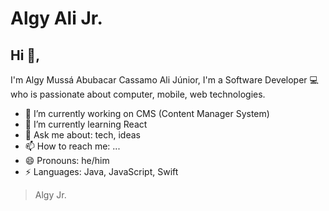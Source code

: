 # Algy Ali Jr.

## Hi 👋,
I'm Algy Mussá Abubacar Cassamo Ali Júnior, I'm a Software Developer 💻 who is passionate about computer, mobile, web technologies. 

- 🔭 I’m currently working on CMS (Content Manager System)
- 🌱 I’m currently learning React
- 💬 Ask me about: tech, ideas
- 📫 How to reach me: ...
- 😄 Pronouns: he/him
- ⚡ Languages: Java, JavaScript, Swift

> Algy Jr.
